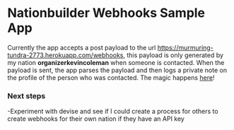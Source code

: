 # Nationbuilder Webhooks Sample App

Currently the app accepts a post payload to the url https://murmuring-tundra-2773.herokuapp.com/webhooks, this payload is only generated by my nation **organizerkevincoleman** when someone is contacted. When the payload is sent, the app parses the payload and then logs a private note on the profile of the person who was contacted. The magic happens [here](https://github.com/kevinjcoleman/webhookz/blob/master/app/controllers/api_controller.rb#L10)!

### Next steps
-Experiment with devise and see if I could create a process for others to create webhooks for their own nation if they have an API key